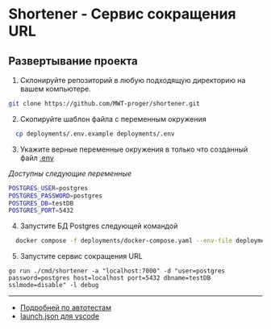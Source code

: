 # Shortener - Сервис сокращения URL



## Развертывание проекта

1. Склонируйте репозиторий в любую подходящую директорию на вашем компьютере.

```bash
git clone https://github.com/MWT-proger/shortener.git
```


2. Скопируйте шаблон файла с переменным окружения

```bash
  cp deployments/.env.example deployments/.env
```

3. Укажите верные переменные окружения в только что созданный файл [.env](deployments/.env)

*Доступны следующие переменные*
```bash
POSTGRES_USER=postgres
POSTGRES_PASSWORD=postgres
POSTGRES_DB=testDB
POSTGRES_PORT=5432
```
4. Запустите БД Postgres следующей командой

```bash
  docker compose -f deployments/docker-compose.yaml --env-file deployments/.env up -d
```

5. Запустите cервис сокращения URL

```
go run ./cmd/shortener -a "localhost:7000" -d "user=postgres password=postgres host=localhost port=5432 dbname=testDB sslmode=disable" -l debug
```

________________________________________________
- [Подробней по автотестам](docs/auto_tests.md)
- [launch.json для vscode](docs/vscode.md)